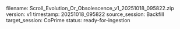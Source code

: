 filename: Scroll_Evolution_Or_Obsolescence_v1_20251018_095822.zip
version: v1
timestamp: 20251018_095822
source_session: Backfill
target_session: CoPrime
status: ready-for-ingestion
